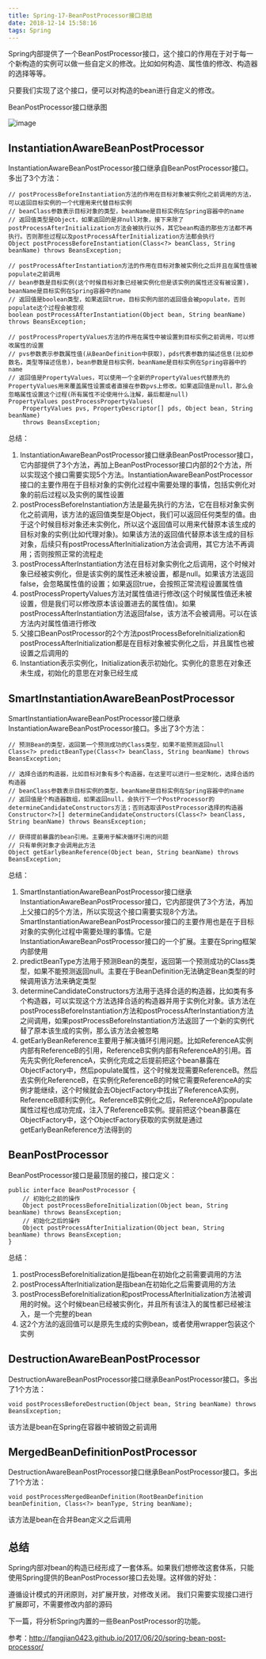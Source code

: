 ```yaml
---
title: Spring-17-BeanPostProcessor接口总结
date: 2018-12-14 15:58:16
tags: Spring
---
```


Spring内部提供了一个BeanPostProcessor接口，这个接口的作用在于对于每一个新构造的实例可以做一些自定义的修改。比如如何构造、属性值的修改、构造器的选择等等。

只要我们实现了这个接口，便可以对构造的bean进行自定义的修改。

BeanPostProcessor接口继承图

![image](https://note.youdao.com/yws/api/personal/file/19E9094FC6284E13A8CAD758A5D7DBDE?method=download&shareKey=f6140a3135b9047c0a33f897aded53ad)

## InstantiationAwareBeanPostProcessor
InstantiationAwareBeanPostProcessor接口继承自BeanPostProcessor接口。多出了3个方法：


```
// postProcessBeforeInstantiation方法的作用在目标对象被实例化之前调用的方法，可以返回目标实例的一个代理用来代替目标实例
// beanClass参数表示目标对象的类型，beanName是目标实例在Spring容器中的name
// 返回值类型是Object，如果返回的是非null对象，接下来除了postProcessAfterInitialization方法会被执行以外，其它bean构造的那些方法都不再执行。否则那些过程以及postProcessAfterInitialization方法都会执行
Object postProcessBeforeInstantiation(Class<?> beanClass, String beanName) throws BeansException;

// postProcessAfterInstantiation方法的作用在目标对象被实例化之后并且在属性值被populate之前调用
// bean参数是目标实例(这个时候目标对象已经被实例化但是该实例的属性还没有被设置)，beanName是目标实例在Spring容器中的name
// 返回值是boolean类型，如果返回true，目标实例内部的返回值会被populate，否则populate这个过程会被忽视
boolean postProcessAfterInstantiation(Object bean, String beanName) throws BeansException;

// postProcessPropertyValues方法的作用在属性中被设置到目标实例之前调用，可以修改属性的设置
// pvs参数表示参数属性值(从BeanDefinition中获取)，pds代表参数的描述信息(比如参数名，类型等描述信息)，bean参数是目标实例，beanName是目标实例在Spring容器中的name
// 返回值是PropertyValues，可以使用一个全新的PropertyValues代替原先的PropertyValues用来覆盖属性设置或者直接在参数pvs上修改。如果返回值是null，那么会忽略属性设置这个过程(所有属性不论使用什么注解，最后都是null)
PropertyValues postProcessPropertyValues(
    PropertyValues pvs, PropertyDescriptor[] pds, Object bean, String beanName)
    throws BeansException;
```

总结：

1. InstantiationAwareBeanPostProcessor接口继承BeanPostProcessor接口，它内部提供了3个方法，再加上BeanPostProcessor接口内部的2个方法，所以实现这个接口需要实现5个方法。InstantiationAwareBeanPostProcessor接口的主要作用在于目标对象的实例化过程中需要处理的事情，包括实例化对象的前后过程以及实例的属性设置
1. postProcessBeforeInstantiation方法是最先执行的方法，它在目标对象实例化之前调用，该方法的返回值类型是Object，我们可以返回任何类型的值。由于这个时候目标对象还未实例化，所以这个返回值可以用来代替原本该生成的目标对象的实例(比如代理对象)。如果该方法的返回值代替原本该生成的目标对象，后续只有postProcessAfterInitialization方法会调用，其它方法不再调用；否则按照正常的流程走
1. postProcessAfterInstantiation方法在目标对象实例化之后调用，这个时候对象已经被实例化，但是该实例的属性还未被设置，都是null。如果该方法返回false，会忽略属性值的设置；如果返回true，会按照正常流程设置属性值
1. postProcessPropertyValues方法对属性值进行修改(这个时候属性值还未被设置，但是我们可以修改原本该设置进去的属性值)。如果postProcessAfterInstantiation方法返回false，该方法不会被调用。可以在该方法内对属性值进行修改
1. 父接口BeanPostProcessor的2个方法postProcessBeforeInitialization和postProcessAfterInitialization都是在目标对象被实例化之后，并且属性也被设置之后调用的
1. Instantiation表示实例化，Initialization表示初始化。实例化的意思在对象还未生成，初始化的意思在对象已经生成

## SmartInstantiationAwareBeanPostProcessor
SmartInstantiationAwareBeanPostProcessor接口继承InstantiationAwareBeanPostProcessor接口。多出了3个方法：


```
// 预测Bean的类型，返回第一个预测成功的Class类型，如果不能预测返回null
Class<?> predictBeanType(Class<?> beanClass, String beanName) throws BeansException;

// 选择合适的构造器，比如目标对象有多个构造器，在这里可以进行一些定制化，选择合适的构造器
// beanClass参数表示目标实例的类型，beanName是目标实例在Spring容器中的name
// 返回值是个构造器数组，如果返回null，会执行下一个PostProcessor的determineCandidateConstructors方法；否则选取该PostProcessor选择的构造器
Constructor<?>[] determineCandidateConstructors(Class<?> beanClass, String beanName) throws BeansException;

// 获得提前暴露的bean引用。主要用于解决循环引用的问题
// 只有单例对象才会调用此方法
Object getEarlyBeanReference(Object bean, String beanName) throws BeansException;
```

总结：

1. SmartInstantiationAwareBeanPostProcessor接口继承InstantiationAwareBeanPostProcessor接口，它内部提供了3个方法，再加上父接口的5个方法，所以实现这个接口需要实现8个方法。SmartInstantiationAwareBeanPostProcessor接口的主要作用也是在于目标对象的实例化过程中需要处理的事情。它是InstantiationAwareBeanPostProcessor接口的一个扩展。主要在Spring框架内部使用
1. predictBeanType方法用于预测Bean的类型，返回第一个预测成功的Class类型，如果不能预测返回null。主要在于BeanDefinition无法确定Bean类型的时候调用该方法来确定类型
1. determineCandidateConstructors方法用于选择合适的构造器，比如类有多个构造器，可以实现这个方法选择合适的构造器并用于实例化对象。该方法在postProcessBeforeInstantiation方法和postProcessAfterInstantiation方法之间调用，如果postProcessBeforeInstantiation方法返回了一个新的实例代替了原本该生成的实例，那么该方法会被忽略
1. getEarlyBeanReference主要用于解决循环引用问题。比如ReferenceA实例内部有ReferenceB的引用，ReferenceB实例内部有ReferenceA的引用。首先先实例化ReferenceA，实例化完成之后提前把这个bean暴露在ObjectFactory中，然后populate属性，这个时候发现需要ReferenceB。然后去实例化ReferenceB，在实例化ReferenceB的时候它需要ReferenceA的实例才能继续，这个时候就会去ObjectFactory中找出了ReferenceA实例，ReferenceB顺利实例化。ReferenceB实例化之后，ReferenceA的populate属性过程也成功完成，注入了ReferenceB实例。提前把这个bean暴露在ObjectFactory中，这个ObjectFactory获取的实例就是通过getEarlyBeanReference方法得到的

## BeanPostProcessor
BeanPostProcessor接口是最顶层的接口，接口定义：


```
public interface BeanPostProcessor {
    // 初始化之前的操作
    Object postProcessBeforeInitialization(Object bean, String beanName) throws BeansException;
    // 初始化之后的操作
    Object postProcessAfterInitialization(Object bean, String beanName) throws BeansException;
}
```

总结：

1. postProcessBeforeInitialization是指bean在初始化之前需要调用的方法
1. postProcessAfterInitialization是指bean在初始化之后需要调用的方法
1. postProcessBeforeInitialization和postProcessAfterInitialization方法被调用的时候。这个时候bean已经被实例化，并且所有该注入的属性都已经被注入，是一个完整的bean
1. 这2个方法的返回值可以是原先生成的实例bean，或者使用wrapper包装这个实例

## DestructionAwareBeanPostProcessor
DestructionAwareBeanPostProcessor接口继承BeanPostProcessor接口。多出了1个方法：

```
void postProcessBeforeDestruction(Object bean, String beanName) throws BeansException;
```

该方法是bean在Spring在容器中被销毁之前调用

## MergedBeanDefinitionPostProcessor
DestructionAwareBeanPostProcessor接口继承BeanPostProcessor接口。多出了1个方法：

```
void postProcessMergedBeanDefinition(RootBeanDefinition beanDefinition, Class<?> beanType, String beanName);
```

该方法是bean在合并Bean定义之后调用

## 总结
Spring内部对bean的构造已经形成了一套体系。如果我们想修改这套体系，只能使用Spring提供的BeanPostProcessor接口去处理。这样做的好处：

遵循设计模式的开闭原则，对扩展开放，对修改关闭。 我们只需要实现接口进行扩展即可，不需要修改内部的源码

下一篇，将分析Spring内置的一些BeanPostProcessor的功能。

参考：http://fangjian0423.github.io/2017/06/20/spring-bean-post-processor/